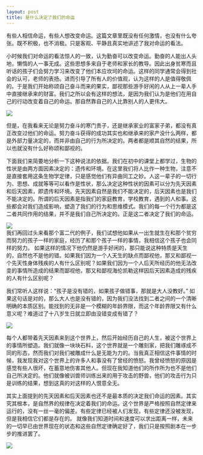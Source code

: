 ```yaml
---
layout: post
title: 是什么决定了我们的命运
---
```

有些人相信命运，有些人想改变命运。这篇文章里既没有任何激情，也没有什么夸张。既不积极，也不消极。只是客观、平静且真实地讲述了我对命运的看法。

小时候我们对命运的看法惊人的一致，认为勤奋可以改变命运。勤奋的人能出人头地，懒惰的人一事无成。这些思想多来自于老师和家长的教导。因此出身贫寒而且听话的孩子们会努力学习来改变了他们本应坎坷的命运。这样的同学通常会得到社会的认可，老师的表扬。进而引导了所有人的价值观，认为这样的人是值得敬佩的。于是我们开始称颂自己奋斗而来的果实，鄙视那些游手好闲的人从上一辈人手中直接继承来的财富。我们之所以会有这样的想法，是因为我们认为是他们在用自己的行动改变着自己的命运。那自然靠自己的人比靠别人的人更伟大。

<div class="row">
<div class="col-lg-12">
      <div class="thumbnail">
          <img src="{{site.img}}/fate1.jpg">
      </div>
</div>
</div>

但是，在我看来无论是努力奋斗的寒门贵子，还是继承家业的富家子弟，都没有真正改变过他们的命运。努力奋斗获得的成功其实也和继承来的家产没什么两样，都是外部力量决定的，而并非由自己的行为所决定的。两者都是顺其自然的结果，所以也就没有什么好称颂和鄙视的。

下面我们来简要地分析一下这种说法的依据。我们在初中的课堂上都学过，生物的性状是由两方面因素决定的：遗传和环境。在这里我们将人比作一种生物，注意不是直接套用这条生物学定律，只是感觉他们有异曲同工之妙。人这一辈子的一切行为、思想、成就等等可以看作是性状，那么决定这种性状的因素可以分为先天因素和后天因素，即遗传和环境。先天因素自然是我们不能决定的，后天因素也是我们不能决定的。所谓的后天因素是指我们的家庭教育，学校教育，遇到的人和事。这些都会对我们造成影响，塑造了我们的行为和思维模式。我们的每一个行为都是这二者共同作用的结果，并不是我们自己所决定的。正是这二者决定了我们的命运。

<div class="row">
<div class="col-lg-12">
      <div class="thumbnail">
          <img src="{{site.img}}/fate2.jpg">
      </div>
</div>
</div>
我们再回过头来看那个富二代的例子，我们试想他如果从一出生就生在和那个贫穷而努力的孩子一样的家庭，经历了和那个孩子一样的事情，我相信这个孩子也会同样的努力。 如果这样的情况下他仍然是游手好闲的，那只能说这种特质是天生的，自然也不是他的错。如果我们因为一个人天生的缺点而鄙视他，那又和鄙视一个先天性身体残疾的人有什么区别呢？如果我们因为一个人后天所经历的他无法改变的事情所造成的结果而鄙视他，那又和鄙视海伦凯勒这样因后天因素造成的残疾的人有什么区别呢？

我们常听人这样说：“孩子是没有错的，如果孩子做错事，那就是大人没教好。” 如果这句话是对的，那么大人也是没有错的，因为我们没法找到二者之间的一个清晰明确的本质区别。能找到的无非是一个模糊的年龄界限，而这个年龄界限又有什么意义呢？难道过了十八岁生日就立即由没错变成有错了？

<div class="row">
<div class="col-lg-12">
      <div class="thumbnail">
          <img src="{{site.img}}/fate3.jpg">
      </div>
</div>
</div>

每个人都带着先天因素来到这个世界上，然后开始经历自己的人生，被这个世界上的事情所塑造。我们就像一块块石料，这个世界就是一个雕刻家，把我们雕琢成不同的形态，然而我们对我们被雕成什么是无能为力的。当我真正相信这件事情的时候，我发现我对这个世界上的许多人和事没有了曾经的愤怒。我曾经愤怒的原因是感觉有些人很坏，在蓄意地伤害其他人。但现在我知道他们的所作所为也不是他们自己所决定的。他们就像被训兽师训练出来的用于攻击的野兽，他们的攻击行为只是训练的结果，想到这真的对这样的人恨意全无。

其实上面提到的先天因素和后天因素也还不是最本质的决定我们命运的因素。其实究其根本，是自然界的规律在决定着我们的命运。这个世界是严格按照自然定律来运行的，没有一丝一毫的偏差。有些定律已经被人们发现，有些定律还没被发现，但是我相信它们都是存在的。 就像我们知道时间和速度可以求出距离一样，未来的一切早已由世界现在的状态和这些自然定律确定好了，我们只是按照剧本在一步步的推进罢了。

<div class="row">
<div class="col-lg-12">
      <div class="thumbnail">
          <img src="{{site.img}}/fate4.jpg">
      </div>
</div>
</div>

